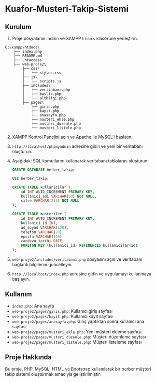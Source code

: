 # Kuafor-Musteri-Takip-Sistemi

## Kurulum

1. Proje dosyalarını indirin ve XAMPP `htdocs` klasörüne yerleştirin.
```
C:\xampp\htdocs\
    ├── index.php
    ├── README.md
    ├── .htaccess
    ├── web-proje2\
        ├── css\
        │   └── styles.css
        ├── js\
        │   └── scripts.js
        ├── includes\
        │   ├── veritabani.php
        │   ├── baslik.php
        │   └── altbilgi.php
        ├── pages\
            ├── giris.php
            ├── kayit.php
            ├── anasayfa.php
            ├── musteri_ekle.php
            ├── musteri_duzenle.php
            └── musteri_listele.php

```
2. XAMPP Kontrol Panelini açın ve Apache ile MySQL'i başlatın.
3. `http://localhost/phpmyadmin` adresine gidin ve yeni bir veritabanı oluşturun.
4. Aşağıdaki SQL komutlarını kullanarak veritabanı tablolarını oluşturun:

    ```sql
    CREATE DATABASE berber_takip;

    USE berber_takip;

    CREATE TABLE kullanicilar (
        id INT AUTO_INCREMENT PRIMARY KEY,
        kullanici_adi VARCHAR(50) NOT NULL,
        sifre VARCHAR(255) NOT NULL
    );

    CREATE TABLE musteriler (
        id INT AUTO_INCREMENT PRIMARY KEY,
        kullanici_id INT,
        ad_soyad VARCHAR(100),
        telefon VARCHAR(20),
        eposta VARCHAR(100),
        randevu_tarihi DATE,
        FOREIGN KEY (kullanici_id) REFERENCES kullanicilar(id)
    );
    ```

5. `web-proje2/includes/veritabani.php` dosyasını açın ve veritabanı bağlantı bilgilerini güncelleyin.
6. `http://localhost/index.php` adresine gidin ve uygulamayı kullanmaya başlayın.

## Kullanım

- `index.php`: Ana sayfa
- `web-proje2/pages/giris.php`: Kullanıcı giriş sayfası
- `web-proje2/pages/kayit.php`: Kullanıcı kayıt sayfası
- `web-proje2/pages/anasayfa.php`: Giriş yaptıktan sonra kullanıcı ana sayfası
- `web-proje2/pages/musteri_ekle.php`: Yeni müşteri ekleme sayfası
- `web-proje2/pages/musteri_duzenle.php`: Müşteri düzenleme sayfası
- `web-proje2/pages/musteri_listele.php`: Müşteri listeleme sayfası

## Proje Hakkında

Bu proje, PHP, MySQL, HTML ve Bootstrap kullanılarak bir berber müşteri takip sistemi oluşturmak amacıyla geliştirilmiştir.
